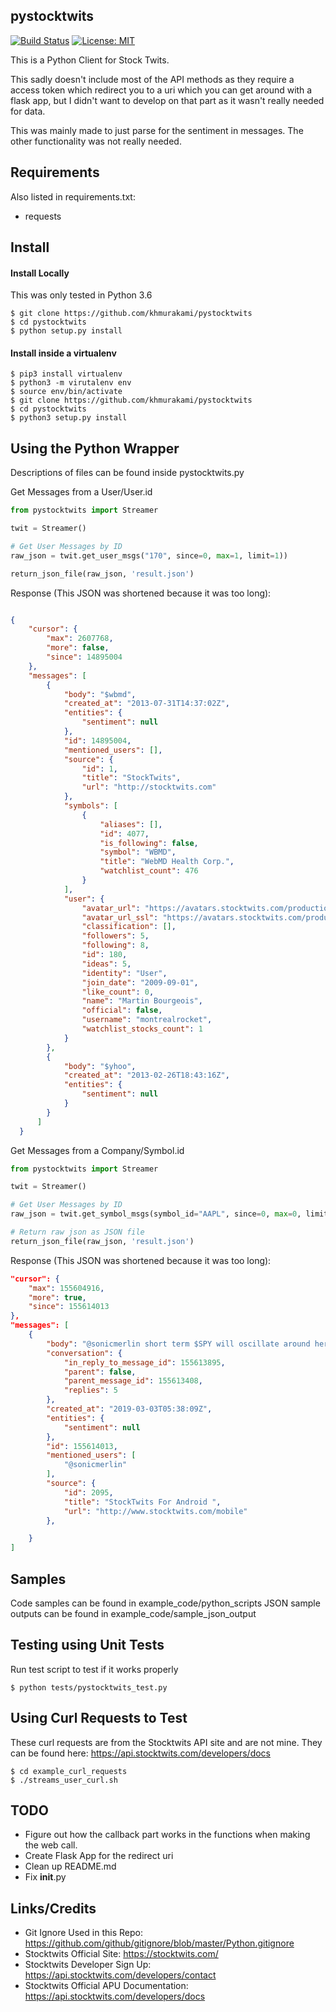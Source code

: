 ## pystocktwits
[![Build Status](https://travis-ci.com/khmurakami/pystocktwits.svg?branch=master)](https://travis-ci.com/khmurakami/pystocktwits)
[![License: MIT](https://img.shields.io/badge/License-MIT-yellow.svg)](https://opensource.org/licenses/MIT)

This is a Python Client for Stock Twits.

This sadly doesn't include most of the API methods as they require a access token which redirect you to a uri which you can get around with a flask app, but I didn't want to develop on that part as it wasn't really needed for data.

This was mainly made to just parse for the sentiment in messages. The other functionality was not really needed.

## Requirements

Also listed in requirements.txt:

-   requests

## Install

#### Install Locally

This was only tested in Python 3.6

```shell
$ git clone https://github.com/khmurakami/pystocktwits
$ cd pystocktwits
$ python setup.py install
```

#### Install inside a virtualenv

```shell
$ pip3 install virtualenv
$ python3 -m virutalenv env
$ source env/bin/activate
$ git clone https://github.com/khmurakami/pystocktwits
$ cd pystocktwits
$ python3 setup.py install
```

## Using the Python Wrapper

Descriptions of files can be found inside pystocktwits.py

Get Messages from a User/User.id

```python
from pystocktwits import Streamer

twit = Streamer()

# Get User Messages by ID
raw_json = twit.get_user_msgs("170", since=0, max=1, limit=1))

return_json_file(raw_json, 'result.json')
```

Response (This JSON was shortened because it was too long):

```json

{
    "cursor": {
        "max": 2607768,
        "more": false,
        "since": 14895004
    },
    "messages": [
        {
            "body": "$wbmd",
            "created_at": "2013-07-31T14:37:02Z",
            "entities": {
                "sentiment": null
            },
            "id": 14895004,
            "mentioned_users": [],
            "source": {
                "id": 1,
                "title": "StockTwits",
                "url": "http://stocktwits.com"
            },
            "symbols": [
                {
                    "aliases": [],
                    "id": 4077,
                    "is_following": false,
                    "symbol": "WBMD",
                    "title": "WebMD Health Corp.",
                    "watchlist_count": 476
                }
            ],
            "user": {
                "avatar_url": "https://avatars.stocktwits.com/production/180/thumb-1271178935.png",
                "avatar_url_ssl": "https://avatars.stocktwits.com/production/180/thumb-1271178935.png",
                "classification": [],
                "followers": 5,
                "following": 8,
                "id": 180,
                "ideas": 5,
                "identity": "User",
                "join_date": "2009-09-01",
                "like_count": 0,
                "name": "Martin Bourgeois",
                "official": false,
                "username": "montrealrocket",
                "watchlist_stocks_count": 1
            }
        },
        {
            "body": "$yhoo",
            "created_at": "2013-02-26T18:43:16Z",
            "entities": {
                "sentiment": null
            }
        }
      ]
  }
```

Get Messages from a Company/Symbol.id

```python
from pystocktwits import Streamer

twit = Streamer()

# Get User Messages by ID
raw_json = twit.get_symbol_msgs(symbol_id="AAPL", since=0, max=0, limit=30, callback=None, filter=None)

# Return raw json as JSON file
return_json_file(raw_json, 'result.json')
```


Response (This JSON was shortened because it was too long):

```json
"cursor": {
    "max": 155604916,
    "more": true,
    "since": 155614013
},
"messages": [
    {
        "body": "@sonicmerlin short term $SPY will oscillate around her NAV from momentum &amp; FOMO. But over a few quarters SPY will follow $MSFT $AAPL $AMZN",
        "conversation": {
            "in_reply_to_message_id": 155613895,
            "parent": false,
            "parent_message_id": 155613408,
            "replies": 5
        },
        "created_at": "2019-03-03T05:38:09Z",
        "entities": {
            "sentiment": null
        },
        "id": 155614013,
        "mentioned_users": [
            "@sonicmerlin"
        ],
        "source": {
            "id": 2095,
            "title": "StockTwits For Android ",
            "url": "http://www.stocktwits.com/mobile"
        },

    }
]

```

## Samples

Code samples can be found in example_code/python_scripts
JSON sample outputs can be found in example_code/sample_json_output

## Testing using Unit Tests

Run test script to test if it works properly

```shell
$ python tests/pystocktwits_test.py
```

## Using Curl Requests to Test

These curl requests are from the Stocktwits API site and are not mine. They can be found here: <https://api.stocktwits.com/developers/docs>

```shell
$ cd example_curl_requests
$ ./streams_user_curl.sh
```

## TODO

- Figure out how the callback part works in the functions when making the web call.
- Create Flask App for the redirect uri
- Clean up README.md
- Fix __init__.py

## Links/Credits

- Git Ignore Used in this Repo: https://github.com/github/gitignore/blob/master/Python.gitignore
- Stocktwits Official Site: https://stocktwits.com/
- Stocktwits Developer Sign Up: https://api.stocktwits.com/developers/contact
- Stocktwits Official APU Documentation: https://api.stocktwits.com/developers/docs
